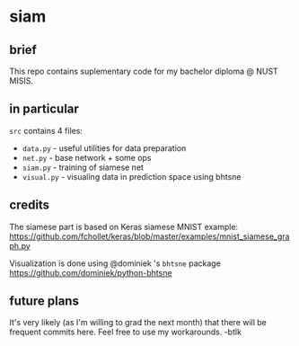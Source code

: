 # siam

## brief

This repo contains suplementary code for my bachelor diploma @ NUST MISIS.

## in particular

`src` contains 4 files:
- `data.py` - useful utilities for data preparation
- `net.py` - base network + some ops
- `siam.py` - training of siamese net
- `visual.py` - visualing data in prediction space using bhtsne

## credits

The siamese part is based on Keras siamese MNIST example:
https://github.com/fchollet/keras/blob/master/examples/mnist_siamese_graph.py

Visualization is done using @dominiek 's `bhtsne` package
https://github.com/dominiek/python-bhtsne

## future plans

It's very likely (as I'm willing to grad the next month) that there will be frequent commits here.
Feel free to use my workarounds. -btlk